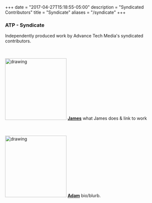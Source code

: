 +++
date = "2017-04-27T15:18:55-05:00"
description = "Syndicated Contributors"
title = "Syndicate"
aliases = "/syndicate"
+++

<h3> ATP - Syndicate </h3>
Independently produced work by Advance Tech Media's syndicated contributors.


<br></br>
<img src="/img/sponsors/bitcoinandbeers.png" alt="drawing" style="width: 200px;"/>
[**James**](https://needurl.com) what James does & link to work

<br></br>
<img src="/img/sponsors/event-driven-van.jpg" alt="drawing" style="width: 200px;"/>
[**Adam**](https://eventmodeling.org) bio/blurb.

<br></br>